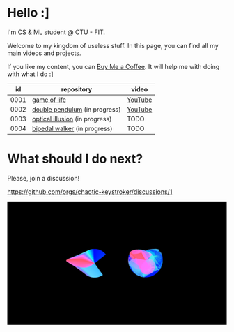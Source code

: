 # Hello :]

I'm CS & ML student @ CTU - FIT.

Welcome to my kingdom of useless stuff. In this page, you can find all my main videos and projects.

If you like my content, you can [Buy Me a Coffee](https://www.buymeacoffee.com/hulmakerik). It will help me with doing with what I do :]

| id | repository | video |
| --- | --- | --- |
| 0001 | [game of life](https://github.com/chaotic-keystroker/0001-game-of-life) | [YouTube](https://youtu.be/nZcqKzBLizo) |
| 0002 | [double pendulum](https://github.com/chaotic-keystroker/0002-double-pendulum) (in progress) | [YouTube](https://youtu.be/7Re7Ri5E_yk) |
| 0003 | [optical illusion](https://github.com/chaotic-keystroker/0003-optical-illusion) (in progress) | TODO |
| 0004 | [bipedal walker](https://github.com/chaotic-keystroker/0004-bipedal-walker) (in progress) | TODO |

# What should I do next?

Please, join a discussion!

https://github.com/orgs/chaotic-keystroker/discussions/1

![banner](https://github.com/chaotic-keystroker/.github/blob/main/profile/banner.png)
